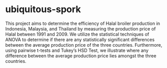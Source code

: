 # ubiquitous-spork
This project aims to determine the efficiency of Halal broiler production in Indonesia, Malaysia, 
and Thailand by measuring the production price of Halal between 1991 and 2009. We utilize the 
statistical techniques of ANOVA to determine if there are any statistically significant differences 
between the average production price of the three countries. Furthermore, using pairwise t-tests 
and Tukey’s HSD Test, we illustrate where any difference between the average production price lies 
amongst the three countries.
